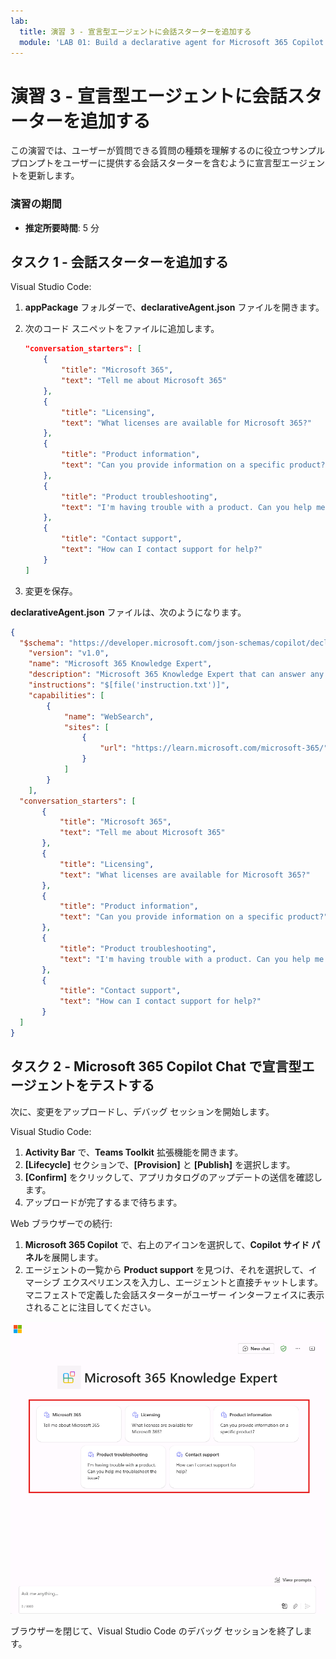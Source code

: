 ```yaml
---
lab:
  title: 演習 3 - 宣言型エージェントに会話スターターを追加する
  module: 'LAB 01: Build a declarative agent for Microsoft 365 Copilot using Visual Studio Code'
---
```


# 演習 3 - 宣言型エージェントに会話スターターを追加する

この演習では、ユーザーが質問できる質問の種類を理解するのに役立つサンプル プロンプトをユーザーに提供する会話スターターを含むように宣言型エージェントを更新します。

### 演習の期間

- **推定所要時間**: 5 分

## タスク 1 - 会話スターターを追加する

Visual Studio Code:

1. **appPackage** フォルダーで、**declarativeAgent.json** ファイルを開きます。
1. 次のコード スニペットをファイルに追加します。

   ```json
   "conversation_starters": [
       {
           "title": "Microsoft 365",
           "text": "Tell me about Microsoft 365"
       },
       {
           "title": "Licensing",
           "text": "What licenses are available for Microsoft 365?"
       },
       {
           "title": "Product information",
           "text": "Can you provide information on a specific product?"
       },
       {
           "title": "Product troubleshooting",
           "text": "I'm having trouble with a product. Can you help me troubleshoot the issue?"
       },
       {
           "title": "Contact support",
           "text": "How can I contact support for help?"
       }
   ]
   ```

1. 変更を保存。

**declarativeAgent.json** ファイルは、次のようになります。

```json
{
  "$schema": "https://developer.microsoft.com/json-schemas/copilot/declarative-agent/v1.0/schema.json",
    "version": "v1.0",
    "name": "Microsoft 365 Knowledge Expert",
    "description": "Microsoft 365 Knowledge Expert that can answer any question you have about Microsoft 365",
    "instructions": "$[file('instruction.txt')]",
    "capabilities": [
        {
            "name": "WebSearch",
            "sites": [
                {
                    "url": "https://learn.microsoft.com/microsoft-365/"
                }
            ]
        }
    ],
  "conversation_starters": [
       {
           "title": "Microsoft 365",
           "text": "Tell me about Microsoft 365"
       },
       {
           "title": "Licensing",
           "text": "What licenses are available for Microsoft 365?"
       },
       {
           "title": "Product information",
           "text": "Can you provide information on a specific product?"
       },
       {
           "title": "Product troubleshooting",
           "text": "I'm having trouble with a product. Can you help me troubleshoot the issue?"
       },
       {
           "title": "Contact support",
           "text": "How can I contact support for help?"
       }
  ]
}
```

## タスク 2 - Microsoft 365 Copilot Chat で宣言型エージェントをテストする

次に、変更をアップロードし、デバッグ セッションを開始します。

Visual Studio Code:

1. **Activity Bar** で、**Teams Toolkit** 拡張機能を開きます。
1. **[Lifecycle]** セクションで、**[Provision]** と **[Publish]** を選択します。
1. **[Confirm]** をクリックして、アプリカタログのアップデートの送信を確認します。
1. アップロードが完了するまで待ちます。

Web ブラウザーでの続行:

1. **Microsoft 365 Copilot** で、右上のアイコンを選択して、**Copilot サイド パネル**を展開します。
1. エージェントの一覧から **Product support** を見つけ、それを選択して、イマーシブ エクスペリエンスを入力し、エージェントと直接チャットします。 マニフェストで定義した会話スターターがユーザー インターフェイスに表示されることに注目してください。

![Microsoft 365 Knowledge Expert の宣言型エージェントを、カスタム会話スターターを使用したイマーシブ エクスペリエンスでの製品サポート宣言型エージェントを示す Microsoft Edge のスクリーンショット。](../media/LAB_01/test-conversation-starters.png)

ブラウザーを閉じて、Visual Studio Code のデバッグ セッションを終了します。